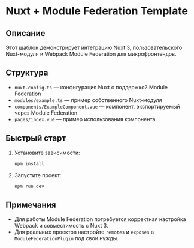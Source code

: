# Nuxt + Module Federation Template

## Описание

Этот шаблон демонстрирует интеграцию Nuxt 3, пользовательского Nuxt-модуля и Webpack Module Federation для микрофронтендов.

## Структура
- `nuxt.config.ts` — конфигурация Nuxt с поддержкой Module Federation
- `modules/example.ts` — пример собственного Nuxt-модуля
- `components/ExampleComponent.vue` — компонент, экспортируемый через Module Federation
- `pages/index.vue` — пример использования компонента

## Быстрый старт

1. Установите зависимости:
   ```sh
   npm install
   ```
2. Запустите проект:
   ```sh
   npm run dev
   ```

## Примечания
- Для работы Module Federation потребуется корректная настройка Webpack и совместимость с Nuxt 3.
- Для реальных проектов настройте `remotes` и `exposes` в `ModuleFederationPlugin` под свои нужды.
